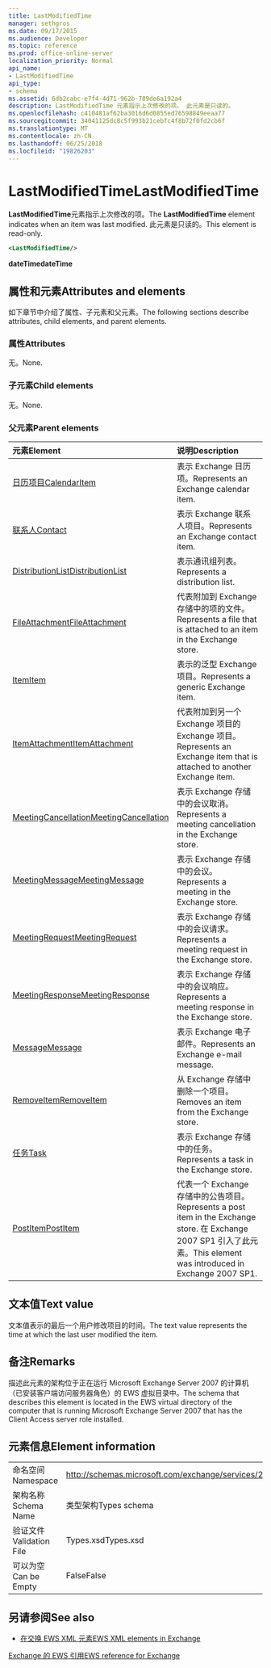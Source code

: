 ```yaml
---
title: LastModifiedTime
manager: sethgros
ms.date: 09/17/2015
ms.audience: Developer
ms.topic: reference
ms.prod: office-online-server
localization_priority: Normal
api_name:
- LastModifiedTime
api_type:
- schema
ms.assetid: 6db2cabc-e7f4-4d71-962b-789de6a192a4
description: LastModifiedTime 元素指示上次修改的项。 此元素是只读的。
ms.openlocfilehash: c410481af62ba3016d6d0855ed76598849eeaa77
ms.sourcegitcommit: 34041125dc8c5f993b21cebfc4f8b72f0fd2cb6f
ms.translationtype: MT
ms.contentlocale: zh-CN
ms.lasthandoff: 06/25/2018
ms.locfileid: "19826203"
---
```

# <a name="lastmodifiedtime"></a><span data-ttu-id="d1b41-104">LastModifiedTime</span><span class="sxs-lookup"><span data-stu-id="d1b41-104">LastModifiedTime</span></span>

<span data-ttu-id="d1b41-105">**LastModifiedTime**元素指示上次修改的项。</span><span class="sxs-lookup"><span data-stu-id="d1b41-105">The **LastModifiedTime** element indicates when an item was last modified.</span></span> <span data-ttu-id="d1b41-106">此元素是只读的。</span><span class="sxs-lookup"><span data-stu-id="d1b41-106">This element is read-only.</span></span> 
  
```xml
<LastModifiedTime/>
```

 <span data-ttu-id="d1b41-107">**dateTime**</span><span class="sxs-lookup"><span data-stu-id="d1b41-107">**dateTime**</span></span>
## <a name="attributes-and-elements"></a><span data-ttu-id="d1b41-108">属性和元素</span><span class="sxs-lookup"><span data-stu-id="d1b41-108">Attributes and elements</span></span>

<span data-ttu-id="d1b41-109">如下章节中介绍了属性、子元素和父元素。</span><span class="sxs-lookup"><span data-stu-id="d1b41-109">The following sections describe attributes, child elements, and parent elements.</span></span>
  
### <a name="attributes"></a><span data-ttu-id="d1b41-110">属性</span><span class="sxs-lookup"><span data-stu-id="d1b41-110">Attributes</span></span>

<span data-ttu-id="d1b41-111">无。</span><span class="sxs-lookup"><span data-stu-id="d1b41-111">None.</span></span>
  
### <a name="child-elements"></a><span data-ttu-id="d1b41-112">子元素</span><span class="sxs-lookup"><span data-stu-id="d1b41-112">Child elements</span></span>

<span data-ttu-id="d1b41-113">无。</span><span class="sxs-lookup"><span data-stu-id="d1b41-113">None.</span></span>
  
### <a name="parent-elements"></a><span data-ttu-id="d1b41-114">父元素</span><span class="sxs-lookup"><span data-stu-id="d1b41-114">Parent elements</span></span>

|<span data-ttu-id="d1b41-115">**元素**</span><span class="sxs-lookup"><span data-stu-id="d1b41-115">**Element**</span></span>|<span data-ttu-id="d1b41-116">**说明**</span><span class="sxs-lookup"><span data-stu-id="d1b41-116">**Description**</span></span>|
|:-----|:-----|
|[<span data-ttu-id="d1b41-117">日历项目</span><span class="sxs-lookup"><span data-stu-id="d1b41-117">CalendarItem</span></span>](calendaritem.md) <br/> |<span data-ttu-id="d1b41-118">表示 Exchange 日历项。</span><span class="sxs-lookup"><span data-stu-id="d1b41-118">Represents an Exchange calendar item.</span></span>  <br/> |
|[<span data-ttu-id="d1b41-119">联系人</span><span class="sxs-lookup"><span data-stu-id="d1b41-119">Contact</span></span>](contact.md) <br/> |<span data-ttu-id="d1b41-120">表示 Exchange 联系人项目。</span><span class="sxs-lookup"><span data-stu-id="d1b41-120">Represents an Exchange contact item.</span></span>  <br/> |
|[<span data-ttu-id="d1b41-121">DistributionList</span><span class="sxs-lookup"><span data-stu-id="d1b41-121">DistributionList</span></span>](distributionlist.md) <br/> |<span data-ttu-id="d1b41-122">表示通讯组列表。</span><span class="sxs-lookup"><span data-stu-id="d1b41-122">Represents a distribution list.</span></span>  <br/> |
|[<span data-ttu-id="d1b41-123">FileAttachment</span><span class="sxs-lookup"><span data-stu-id="d1b41-123">FileAttachment</span></span>](fileattachment.md) <br/> |<span data-ttu-id="d1b41-124">代表附加到 Exchange 存储中的项的文件。</span><span class="sxs-lookup"><span data-stu-id="d1b41-124">Represents a file that is attached to an item in the Exchange store.</span></span>  <br/> |
|[<span data-ttu-id="d1b41-125">Item</span><span class="sxs-lookup"><span data-stu-id="d1b41-125">Item</span></span>](item.md) <br/> |<span data-ttu-id="d1b41-126">表示的泛型 Exchange 项目。</span><span class="sxs-lookup"><span data-stu-id="d1b41-126">Represents a generic Exchange item.</span></span>  <br/> |
|[<span data-ttu-id="d1b41-127">ItemAttachment</span><span class="sxs-lookup"><span data-stu-id="d1b41-127">ItemAttachment</span></span>](itemattachment.md) <br/> |<span data-ttu-id="d1b41-128">代表附加到另一个 Exchange 项目的 Exchange 项目。</span><span class="sxs-lookup"><span data-stu-id="d1b41-128">Represents an Exchange item that is attached to another Exchange item.</span></span>  <br/> |
|[<span data-ttu-id="d1b41-129">MeetingCancellation</span><span class="sxs-lookup"><span data-stu-id="d1b41-129">MeetingCancellation</span></span>](meetingcancellation.md) <br/> |<span data-ttu-id="d1b41-130">表示 Exchange 存储中的会议取消。</span><span class="sxs-lookup"><span data-stu-id="d1b41-130">Represents a meeting cancellation in the Exchange store.</span></span>  <br/> |
|[<span data-ttu-id="d1b41-131">MeetingMessage</span><span class="sxs-lookup"><span data-stu-id="d1b41-131">MeetingMessage</span></span>](meetingmessage.md) <br/> |<span data-ttu-id="d1b41-132">表示 Exchange 存储中的会议。</span><span class="sxs-lookup"><span data-stu-id="d1b41-132">Represents a meeting in the Exchange store.</span></span>  <br/> |
|[<span data-ttu-id="d1b41-133">MeetingRequest</span><span class="sxs-lookup"><span data-stu-id="d1b41-133">MeetingRequest</span></span>](meetingrequest.md) <br/> |<span data-ttu-id="d1b41-134">表示 Exchange 存储中的会议请求。</span><span class="sxs-lookup"><span data-stu-id="d1b41-134">Represents a meeting request in the Exchange store.</span></span>  <br/> |
|[<span data-ttu-id="d1b41-135">MeetingResponse</span><span class="sxs-lookup"><span data-stu-id="d1b41-135">MeetingResponse</span></span>](meetingresponse.md) <br/> |<span data-ttu-id="d1b41-136">表示 Exchange 存储中的会议响应。</span><span class="sxs-lookup"><span data-stu-id="d1b41-136">Represents a meeting response in the Exchange store.</span></span>  <br/> |
|[<span data-ttu-id="d1b41-137">Message</span><span class="sxs-lookup"><span data-stu-id="d1b41-137">Message</span></span>](message-ex15websvcsotherref.md) <br/> |<span data-ttu-id="d1b41-138">表示 Exchange 电子邮件。</span><span class="sxs-lookup"><span data-stu-id="d1b41-138">Represents an Exchange e-mail message.</span></span>  <br/> |
|[<span data-ttu-id="d1b41-139">RemoveItem</span><span class="sxs-lookup"><span data-stu-id="d1b41-139">RemoveItem</span></span>](removeitem.md) <br/> |<span data-ttu-id="d1b41-140">从 Exchange 存储中删除一个项目。</span><span class="sxs-lookup"><span data-stu-id="d1b41-140">Removes an item from the Exchange store.</span></span>  <br/> |
|[<span data-ttu-id="d1b41-141">任务</span><span class="sxs-lookup"><span data-stu-id="d1b41-141">Task</span></span>](task.md) <br/> |<span data-ttu-id="d1b41-142">表示 Exchange 存储中的任务。</span><span class="sxs-lookup"><span data-stu-id="d1b41-142">Represents a task in the Exchange store.</span></span>  <br/> |
|[<span data-ttu-id="d1b41-143">PostItem</span><span class="sxs-lookup"><span data-stu-id="d1b41-143">PostItem</span></span>](postitem.md) <br/> |<span data-ttu-id="d1b41-144">代表一个 Exchange 存储中的公告项目。</span><span class="sxs-lookup"><span data-stu-id="d1b41-144">Represents a post item in the Exchange store.</span></span> <span data-ttu-id="d1b41-145">在 Exchange 2007 SP1 引入了此元素。</span><span class="sxs-lookup"><span data-stu-id="d1b41-145">This element was introduced in Exchange 2007 SP1.</span></span>  <br/> |
   
## <a name="text-value"></a><span data-ttu-id="d1b41-146">文本值</span><span class="sxs-lookup"><span data-stu-id="d1b41-146">Text value</span></span>

<span data-ttu-id="d1b41-147">文本值表示的最后一个用户修改项目的时间。</span><span class="sxs-lookup"><span data-stu-id="d1b41-147">The text value represents the time at which the last user modified the item.</span></span>
  
## <a name="remarks"></a><span data-ttu-id="d1b41-148">备注</span><span class="sxs-lookup"><span data-stu-id="d1b41-148">Remarks</span></span>

<span data-ttu-id="d1b41-149">描述此元素的架构位于正在运行 Microsoft Exchange Server 2007 的计算机（已安装客户端访问服务器角色）的 EWS 虚拟目录中。</span><span class="sxs-lookup"><span data-stu-id="d1b41-149">The schema that describes this element is located in the EWS virtual directory of the computer that is running Microsoft Exchange Server 2007 that has the Client Access server role installed.</span></span>
  
## <a name="element-information"></a><span data-ttu-id="d1b41-150">元素信息</span><span class="sxs-lookup"><span data-stu-id="d1b41-150">Element information</span></span>

|||
|:-----|:-----|
|<span data-ttu-id="d1b41-151">命名空间</span><span class="sxs-lookup"><span data-stu-id="d1b41-151">Namespace</span></span>  <br/> |http://schemas.microsoft.com/exchange/services/2006/types  <br/> |
|<span data-ttu-id="d1b41-152">架构名称</span><span class="sxs-lookup"><span data-stu-id="d1b41-152">Schema Name</span></span>  <br/> |<span data-ttu-id="d1b41-153">类型架构</span><span class="sxs-lookup"><span data-stu-id="d1b41-153">Types schema</span></span>  <br/> |
|<span data-ttu-id="d1b41-154">验证文件</span><span class="sxs-lookup"><span data-stu-id="d1b41-154">Validation File</span></span>  <br/> |<span data-ttu-id="d1b41-155">Types.xsd</span><span class="sxs-lookup"><span data-stu-id="d1b41-155">Types.xsd</span></span>  <br/> |
|<span data-ttu-id="d1b41-156">可以为空</span><span class="sxs-lookup"><span data-stu-id="d1b41-156">Can be Empty</span></span>  <br/> |<span data-ttu-id="d1b41-157">False</span><span class="sxs-lookup"><span data-stu-id="d1b41-157">False</span></span>  <br/> |
   
## <a name="see-also"></a><span data-ttu-id="d1b41-158">另请参阅</span><span class="sxs-lookup"><span data-stu-id="d1b41-158">See also</span></span>



- [<span data-ttu-id="d1b41-159">在交换 EWS XML 元素</span><span class="sxs-lookup"><span data-stu-id="d1b41-159">EWS XML elements in Exchange</span></span>](ews-xml-elements-in-exchange.md)
  
[<span data-ttu-id="d1b41-160">Exchange 的 EWS 引用</span><span class="sxs-lookup"><span data-stu-id="d1b41-160">EWS reference for Exchange</span></span>](ews-reference-for-exchange.md)

